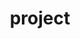 # project

<html>
<head>

<title>Ride Share</title>

<style>



body {
  display: flex;
  justify-content: center;
}

.vldform {
    box-sizing: border-box;
    width: 375px;input[type=text], input[type=password] {
  width: 100%;
  padding: 15px;
  margin: 5px 0 22px 0;
  display: inline-block;
  border: none;
  background: #f1f1f1;
}

input[type=text]:focus, input[type=password]:focus {
  background-color: #ddd;
  outline: none;
}
hr {
  border: 1px solid #f1f1f1;
  margin-bottom: 25px;
}

/* Set a style for all buttons */
button {
  background-color: #4CAF50;
  color: white;
  padding: 14px 20px;
  margin: 8px 0;
  border: none;
  cursor: pointer;
  width: 100%;
  opacity: 0.9;
}

button:hover {
  opacity:1;
}

/* Extra styles for the cancel button */
.cancelbtn {
  padding: 14px 20px;
  background-color: #f44336;
}

/* Float cancel and signup buttons and add an equal width */
.cancelbtn, .signupbtn {
  float: left;
  width: 50%;
}

/* Add padding to container elements */
.container {
  padding: 16px;
}

/* Clear floats */
.clearfix::after {
  content: "";
  clear: both;
  display: table;
}

/* Change styles for cancel button and signup button on extra small screens */
@media screen and (max-width: 300px) {
  .cancelbtn, .signupbtn {
    width: 100%;
  }
}
    display: flex;
    flex-direction: column;
    padding: 35px 55px;
    font-family: "Nunito Sans";
    animation: a .5s;
    animation-fill-mode: forwards;
    border: #d4d4d4 1px solid;
    border-radius: 10px;
    box-shadow: 0 2px 6px 0 hsla(0, 0%, 0%, 0.2);
}

.vldform a {
    text-decoration: none;
}

.vldform h1 {
    font-size: 40px;
    color: skyblue;
    margin: 0px 0px 26px 0px;
}

.vldform__textbox {
    border: 0;
    outline: 0;
    border-bottom: 2px skyblue solid;
    font-size: 18px;
    margin-top: 36px;
    padding-bottom: 9px;
    font-family: "Nunito Sans";
}

.vldform__textbox[type="password"]::after {
    content: " ";
    display: block;
    width: 10px;
    height: 10px;
    background-color: skyblue;
    
}

.vldform__recoverypassword{
    align-self: flex-end;
    margin: 10px 0px;
    font-size: 16px;
    color: skyblue;
}

.vldform__button {
    margin-top: 42px;
    height: 50px;
    border: 0;
    color: black;
    border-radius: 10px;
    font-size: 22px;
    font-weight: 600;
    font-family: "Nunito Sans";
    cursor: pointer;
}

.vldform__signup {
    align-self: center;
    margin-top: 50px;
    margin-bottom: 0px;
}

.vldform__signup a {
    color: skyblue;
    font-weight: 600;
    margin-left: 4px;
}

.vldreg {
    display: none;
}

.vldrecpass {
    display: none;
}

</style>

</head>
</html>
